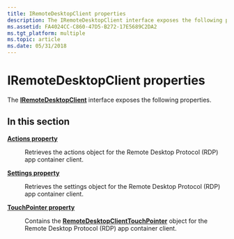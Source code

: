 ```yaml
---
title: IRemoteDesktopClient properties
description: The IRemoteDesktopClient interface exposes the following properties.
ms.assetid: FA4024CC-C860-47D5-B272-17E5689C2DA2
ms.tgt_platform: multiple
ms.topic: article
ms.date: 05/31/2018
---
```


# IRemoteDesktopClient properties

The [**IRemoteDesktopClient**](https://msdn.microsoft.com/library/Mt786998(v=VS.85).aspx) interface exposes the following properties.

## In this section

<dl> <dt>

[**Actions property**](https://msdn.microsoft.com/library/Mt787034(v=VS.85).aspx)
</dt> <dd>

Retrieves the actions object for the Remote Desktop Protocol (RDP) app container client.

</dd> <dt>

[**Settings property**](iremotedesktopclient-settings.md)
</dt> <dd>

Retrieves the settings object for the Remote Desktop Protocol (RDP) app container client.

</dd> <dt>

[**TouchPointer property**](https://msdn.microsoft.com/library/Mt787044(v=VS.85).aspx)
</dt> <dd>

Contains the [**RemoteDesktopClientTouchPointer**](https://msdn.microsoft.com/library/Mt787029(v=VS.85).aspx) object for the Remote Desktop Protocol (RDP) app container client.

</dd> </dl>

 

 




